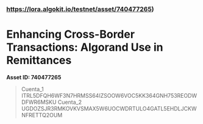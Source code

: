 ### https://lora.algokit.io/testnet/asset/740477265)
# Enhancing Cross-Border Transactions: Algorand Use in Remittances

**Asset ID: 740477265** 
> Cuenta_1 ITRL5DFQH6WF3N7HRMSS64IZSOOW6VOC5KK364GNH753REODWDFWR6MSKU
> Cuenta_2 UGDOZSJR3RMKOVKVSMAX5W6UOCWDRTULO4GATL5EHDLJCKWNFRETTQ2OUM


